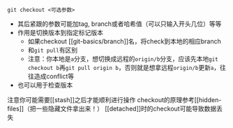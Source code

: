 `git checkout <可选参数>`
- 其后紧跟的参数可能加tag, branch或者哈希值（可以只输入开头几位）等等
- 作用是切换版本到指定标记版本
  - 如果checkout [[git-basics/branch]]名，将check到本地的相应branch
  - 和`git pull`有区别
  - 注意：你本地是`a`分支，想切换成远程的`origin/b`分支，应该先本地`git checkout b`再`git pull origin b`，否则就是想拿远程`origin/b`更新`a`，往往造成conflict等
- 也可以用于检查版本

注意你可能需要[[stash]]之后才能顺利进行操作
checkout的原理参考[[hidden-files]]（把一些隐藏文件拿出来！）
[[detached]]时的checkout可能导致数据丢失